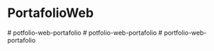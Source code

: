 # PortafolioWeb

#   p o t f o l i o - w e b - p o r t a f o l i o  
 #   p o t f o l i o - w e b - p o r t a f o l i o  
 #   p o r t f o l i o - w e b - p o r t a f o l i o  
 